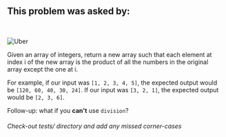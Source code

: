 ## This problem was asked by:
<br>

![Uber](https://pngimg.com/uploads/uber/uber_PNG24.png)

Given an array of integers, return a new array such that each element at index i of the new array is the product of all the numbers in the original array except the one at i.

For example, if our input was `[1, 2, 3, 4, 5]`, the expected output would be `[120, 60, 40, 30, 24]`. If our input was `[3, 2, 1]`, the expected output would be `[2, 3, 6]`.

Follow-up: what if you __can't__ use `division`?
###### Check-out tests/ directory and add any missed corner-cases
